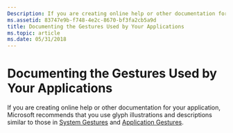 ```yaml
---
Description: If you are creating online help or other documentation for your application, Microsoft recommends that you use glyph illustrations and descriptions similar to those in System Gestures and Application Gestures.
ms.assetid: 83747e9b-f748-4e2c-8670-bf3fa2cb5a9d
title: Documenting the Gestures Used by Your Applications
ms.topic: article
ms.date: 05/31/2018
---
```


# Documenting the Gestures Used by Your Applications

If you are creating online help or other documentation for your application, Microsoft recommends that you use glyph illustrations and descriptions similar to those in [System Gestures](system-gestures.md) and [Application Gestures](application-gestures.md).

 

 



